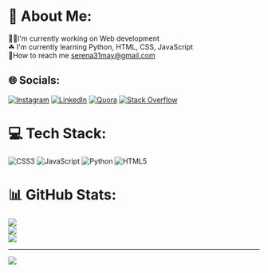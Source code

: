 # 💫 About Me:
👩‍💻I'm currently working on Web development<br>☘ I'm currently learning Python, HTML, CSS, JavaScript<br>📝How to reach me serena31may@gmail.com


## 🌐 Socials:
[![Instagram](https://img.shields.io/badge/Instagram-%23E4405F.svg?logo=Instagram&logoColor=white)](https://instagram.com/serenasinha_31) [![LinkedIn](https://img.shields.io/badge/LinkedIn-%230077B5.svg?logo=linkedin&logoColor=white)](https://linkedin.com/in/SerenaSinha) [![Quora](https://img.shields.io/badge/Quora-%23B92B27.svg?logo=Quora&logoColor=white)](https://quora.com/profile/SerenaSinha) [![Stack Overflow](https://img.shields.io/badge/-Stackoverflow-FE7A16?logo=stack-overflow&logoColor=white)](https://stackoverflow.com/users/SerenaSinha) 

# 💻 Tech Stack:
![CSS3](https://img.shields.io/badge/css3-%231572B6.svg?style=for-the-badge&logo=css3&logoColor=white) ![JavaScript](https://img.shields.io/badge/javascript-%23323330.svg?style=for-the-badge&logo=javascript&logoColor=%23F7DF1E) ![Python](https://img.shields.io/badge/python-3670A0?style=for-the-badge&logo=python&logoColor=ffdd54) ![HTML5](https://img.shields.io/badge/html5-%23E34F26.svg?style=for-the-badge&logo=html5&logoColor=white)
# 📊 GitHub Stats:
![](https://github-readme-stats.vercel.app/api?username=SerenaSinha31&theme=dark&hide_border=false&include_all_commits=false&count_private=false)<br/>
![](https://github-readme-streak-stats.herokuapp.com/?user=SerenaSinha31&theme=dark&hide_border=false)<br/>
![](https://github-readme-stats.vercel.app/api/top-langs/?username=SerenaSinha31&theme=dark&hide_border=false&include_all_commits=false&count_private=false&layout=compact)

---
[![](https://visitcount.itsvg.in/api?id=SerenaSinha31&icon=0&color=0)](https://visitcount.itsvg.in)

<!-- Proudly created with GPRM ( https://gprm.itsvg.in ) -->

